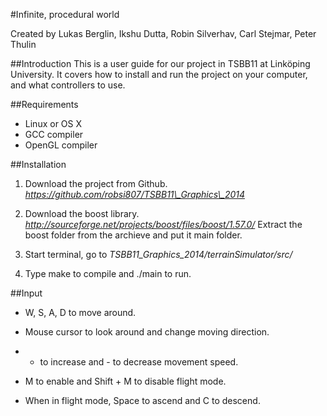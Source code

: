 #Infinite, procedural world

Created by
Lukas Berglin, Ikshu Dutta, Robin Silverhav, Carl Stejmar, Peter Thulin

##Introduction
This is a user guide for our project in TSBB11 at Linköping University. It covers how to install and run the project on your computer, and what controllers to use.

##Requirements
* Linux or OS X 
* GCC compiler
* OpenGL compiler

##Installation

1. Download the project from Github.
*https://github.com/robsi807/TSBB11\_Graphics\_2014*

2. Download the boost library.
*http://sourceforge.net/projects/boost/files/boost/1.57.0/*
Extract the boost folder from the archieve and put it main folder. 

3. Start terminal, go to *TSBB11\_Graphics\_2014/terrainSimulator/src/*

4. Type make to compile and ./main to run.


##Input

* W, S, A, D to move around.

* Mouse cursor to look around and change moving direction.

* + to increase and - to decrease movement speed.

* M to enable and Shift + M to disable flight mode.

* When in flight mode, Space to ascend and C to descend.
